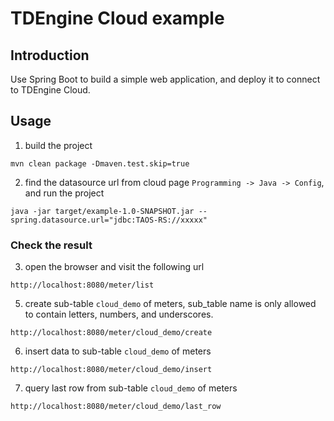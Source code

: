 # TDEngine Cloud example

## Introduction

Use Spring Boot to build a simple web application, and deploy it to connect to TDEngine Cloud.

## Usage

1. build the project

```
mvn clean package -Dmaven.test.skip=true
```

2. find the datasource url from cloud page `Programming -> Java -> Config`, and run the project

```
java -jar target/example-1.0-SNAPSHOT.jar --spring.datasource.url="jdbc:TAOS-RS://xxxxx"
```

### Check the result

3. open the browser and visit the following url

```
http://localhost:8080/meter/list
```

5. create sub-table `cloud_demo` of meters, sub_table name is only allowed to contain letters, numbers, and underscores.

```aidl
http://localhost:8080/meter/cloud_demo/create
```

6. insert data to sub-table `cloud_demo` of meters

```aidl
http://localhost:8080/meter/cloud_demo/insert
```

7. query last row from sub-table `cloud_demo` of meters

```aidl
http://localhost:8080/meter/cloud_demo/last_row
```
